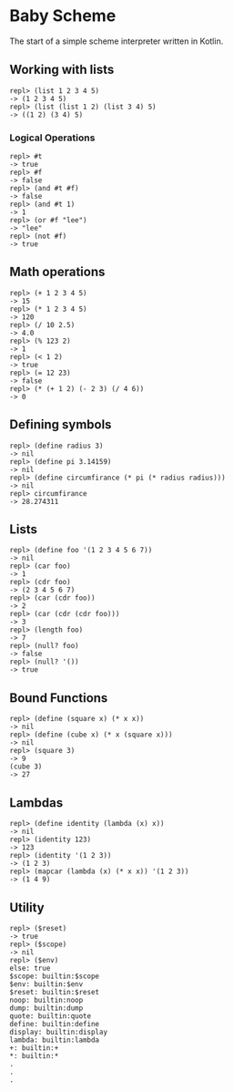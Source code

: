 # Baby Scheme

The start of a simple scheme interpreter written in Kotlin.

## Working with lists

```agsl
repl> (list 1 2 3 4 5)
-> (1 2 3 4 5)
repl> (list (list 1 2) (list 3 4) 5)
-> ((1 2) (3 4) 5)
```

### Logical Operations

```agsl
repl> #t
-> true
repl> #f
-> false
repl> (and #t #f)
-> false
repl> (and #t 1)
-> 1
repl> (or #f "lee")
-> "lee"
repl> (not #f)
-> true
```

## Math operations

```agsl
repl> (+ 1 2 3 4 5)
-> 15
repl> (* 1 2 3 4 5)
-> 120
repl> (/ 10 2.5)
-> 4.0
repl> (% 123 2)
-> 1
repl> (< 1 2)
-> true
repl> (= 12 23)
-> false
repl> (* (+ 1 2) (- 2 3) (/ 4 6))
-> 0
```

## Defining symbols

```agsl
repl> (define radius 3)
-> nil
repl> (define pi 3.14159)
-> nil
repl> (define circumfirance (* pi (* radius radius)))
-> nil
repl> circumfirance
-> 28.274311
```

## Lists

```agsl
repl> (define foo '(1 2 3 4 5 6 7))
-> nil
repl> (car foo)
-> 1
repl> (cdr foo)
-> (2 3 4 5 6 7)
repl> (car (cdr foo))
-> 2
repl> (car (cdr (cdr foo)))
-> 3
repl> (length foo)
-> 7
repl> (null? foo)
-> false
repl> (null? '())
-> true
```
## Bound Functions

```agsl
repl> (define (square x) (* x x))
-> nil
repl> (define (cube x) (* x (square x)))
-> nil
repl> (square 3)
-> 9
(cube 3)
-> 27
```

## Lambdas

```agsl
repl> (define identity (lambda (x) x))
-> nil
repl> (identity 123)
-> 123
repl> (identity '(1 2 3))
-> (1 2 3)
repl> (mapcar (lambda (x) (* x x)) '(1 2 3))
-> (1 4 9)
```

## Utility

```agsl
repl> ($reset)
-> true
repl> ($scope)
-> nil
repl> ($env)
else: true
$scope: builtin:$scope
$env: builtin:$env
$reset: builtin:$reset
noop: builtin:noop
dump: builtin:dump
quote: builtin:quote
define: builtin:define
display: builtin:display
lambda: builtin:lambda
+: builtin:+
*: builtin:*
.
.
.
```